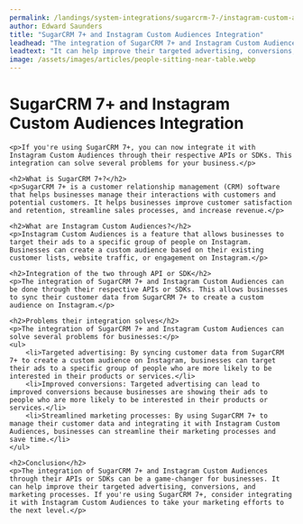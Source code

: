 ```yaml
---
permalink: /landings/system-integrations/sugarcrm-7-/instagram-custom-audiences
author: Edward Saunders
title: "SugarCRM 7+ and Instagram Custom Audiences Integration"
leadhead: "The integration of SugarCRM 7+ and Instagram Custom Audiences through their APIs or SDKs can be a game-changer for businesses"
leadtext: "It can help improve their targeted advertising, conversions, and marketing processes. If you're using SugarCRM 7+, consider integrating it with Instagram Custom Audiences to take your marketing efforts to the next level."
image: /assets/images/articles/people-sitting-near-table.webp
---
```

<div class="arttext">	<h1>SugarCRM 7+ and Instagram Custom Audiences Integration</h1>

	<p>If you're using SugarCRM 7+, you can now integrate it with Instagram Custom Audiences through their respective APIs or SDKs. This integration can solve several problems for your business.</p>

	<h2>What is SugarCRM 7+?</h2>
	<p>SugarCRM 7+ is a customer relationship management (CRM) software that helps businesses manage their interactions with customers and potential customers. It helps businesses improve customer satisfaction and retention, streamline sales processes, and increase revenue.</p>

	<h2>What are Instagram Custom Audiences?</h2>
	<p>Instagram Custom Audiences is a feature that allows businesses to target their ads to a specific group of people on Instagram. Businesses can create a custom audience based on their existing customer lists, website traffic, or engagement on Instagram.</p>

	<h2>Integration of the two through API or SDK</h2>
	<p>The integration of SugarCRM 7+ and Instagram Custom Audiences can be done through their respective APIs or SDKs. This allows businesses to sync their customer data from SugarCRM 7+ to create a custom audience on Instagram.</p>

	<h2>Problems their integration solves</h2>
	<p>The integration of SugarCRM 7+ and Instagram Custom Audiences can solve several problems for businesses:</p>
	<ul>
		<li>Targeted advertising: By syncing customer data from SugarCRM 7+ to create a custom audience on Instagram, businesses can target their ads to a specific group of people who are more likely to be interested in their products or services.</li>
		<li>Improved conversions: Targeted advertising can lead to improved conversions because businesses are showing their ads to people who are more likely to be interested in their products or services.</li>
		<li>Streamlined marketing processes: By using SugarCRM 7+ to manage their customer data and integrating it with Instagram Custom Audiences, businesses can streamline their marketing processes and save time.</li>
	</ul>

	<h2>Conclusion</h2>
	<p>The integration of SugarCRM 7+ and Instagram Custom Audiences through their APIs or SDKs can be a game-changer for businesses. It can help improve their targeted advertising, conversions, and marketing processes. If you're using SugarCRM 7+, consider integrating it with Instagram Custom Audiences to take your marketing efforts to the next level.</p>

</div>